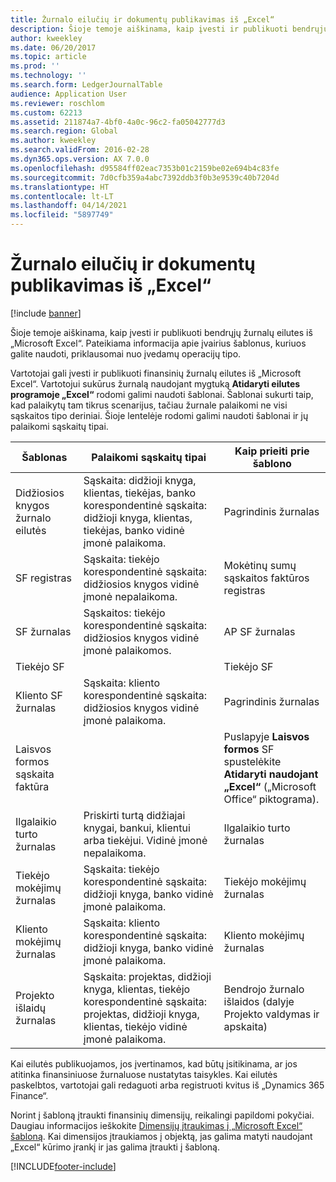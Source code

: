 ```yaml
---
title: Žurnalo eilučių ir dokumentų publikavimas iš „Excel“
description: Šioje temoje aiškinama, kaip įvesti ir publikuoti bendrųjų žurnalų eilutes iš „Microsoft Excel“. Pateikiama informacija apie įvairius šablonus, kuriuos galite naudoti, priklausomai nuo įvedamų operacijų tipo.
author: kweekley
ms.date: 06/20/2017
ms.topic: article
ms.prod: ''
ms.technology: ''
ms.search.form: LedgerJournalTable
audience: Application User
ms.reviewer: roschlom
ms.custom: 62213
ms.assetid: 211874a7-4bf0-4a0c-96c2-fa05042777d3
ms.search.region: Global
ms.author: kweekley
ms.search.validFrom: 2016-02-28
ms.dyn365.ops.version: AX 7.0.0
ms.openlocfilehash: d95584ff02eac7353b01c2159be02e694b4c83fe
ms.sourcegitcommit: 7d0cfb359a4abc7392ddb3f0b3e9539c40b7204d
ms.translationtype: HT
ms.contentlocale: lt-LT
ms.lasthandoff: 04/14/2021
ms.locfileid: "5897749"
---
```

# <a name="publish-journal-lines-and-documents-from-excel"></a>Žurnalo eilučių ir dokumentų publikavimas iš „Excel“

[!include [banner](../includes/banner.md)]

Šioje temoje aiškinama, kaip įvesti ir publikuoti bendrųjų žurnalų eilutes iš „Microsoft Excel“. Pateikiama informacija apie įvairius šablonus, kuriuos galite naudoti, priklausomai nuo įvedamų operacijų tipo.

Vartotojai gali įvesti ir publikuoti finansinių žurnalų eilutes iš „Microsoft Excel“. Vartotojui sukūrus žurnalą naudojant mygtuką **Atidaryti eilutes programoje „Excel“** rodomi galimi naudoti šablonai. Šablonai sukurti taip, kad palaikytų tam tikrus scenarijus, tačiau žurnale palaikomi ne visi sąskaitos tipo deriniai. Šioje lentelėje rodomi galimi naudoti šablonai ir jų palaikomi sąskaitų tipai.

| Šablonas             | Palaikomi sąskaitų tipai | Kaip prieiti prie šablono                                                          |
|--------------------------|-------------------------------------------------------------------------------------------------------------------------|-----------------------------------------------------------------------------------------|
| Didžiosios knygos žurnalo eilutės     | Sąskaita: didžioji knyga, klientas, tiekėjas, banko korespondentinė sąskaita: didžioji knyga, klientas, tiekėjas, banko vidinė įmonė palaikoma.       | Pagrindinis žurnalas                                                                         |
| SF registras         | Sąskaita: tiekėjo korespondentinė sąskaita: didžiosios knygos vidinė įmonė nepalaikoma.                                                    | Mokėtinų sumų sąskaitos faktūros registras                                                                     |
| SF žurnalas          | Sąskaitos: tiekėjo korespondentinė sąskaita: didžiosios knygos vidinė įmonė palaikomos.                                                      | AP SF žurnalas                                                                      |
| Tiekėjo SF           |                                                                                                                         | Tiekėjo SF                                                                          |
| Kliento SF žurnalas | Sąskaita: kliento korespondentinė sąskaita: didžiosios knygos vidinė įmonė palaikoma.                                                     | Pagrindinis žurnalas                                                                         |
| Laisvos formos sąskaita faktūra        |                                                                                                                         | Puslapyje **Laisvos formos** SF spustelėkite **Atidaryti naudojant „Excel“** („Microsoft Office“ piktograma). |
| Ilgalaikio turto žurnalas     | Priskirti turtą didžiajai knygai, bankui, klientui arba tiekėjui. Vidinė įmonė nepalaikoma.                                               | Ilgalaikio turto žurnalas                                                                     |
| Tiekėjo mokėjimų žurnalas   | Sąskaita: tiekėjo korespondentinė sąskaita: didžioji knyga, banko vidinė įmonė palaikoma.                                                 | Tiekėjo mokėjimų žurnalas                                                                  |
| Kliento mokėjimų žurnalas | Sąskaita: kliento korespondentinė sąskaita: didžioji knyga, banko vidinė įmonė palaikoma.                                               | Kliento mokėjimų žurnalas                                                                |
| Projekto išlaidų žurnalas  | Sąskaita: projektas, didžioji knyga, klientas, tiekėjo korespondentinė sąskaita: projektas, didžioji knyga, klientas, tiekėjo vidinė įmonė palaikoma. | Bendrojo žurnalo išlaidos (dalyje Projekto valdymas ir apskaita)                       |

Kai eilutės publikuojamos, jos įvertinamos, kad būtų įsitikinama, ar jos atitinka finansiniuose žurnaluose nustatytas taisykles. Kai eilutės paskelbtos, vartotojai gali redaguoti arba registruoti kvitus iš „Dynamics 365 Finance“. 

Norint į šabloną įtraukti finansinių dimensijų, reikalingi papildomi pokyčiai. Daugiau informacijos ieškokite [Dimensijų įtraukimas į „Microsoft Excel“ šabloną](../../fin-ops-core/dev-itpro/financial/add-dimensions-excel-templates.md). Kai dimensijos įtraukiamos į objektą, jas galima matyti naudojant „Excel“ kūrimo įrankį ir jas galima įtraukti į šabloną.







[!INCLUDE[footer-include](../../includes/footer-banner.md)]